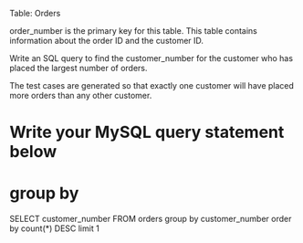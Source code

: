 Table: Orders

order_number is the primary key for this table.
This table contains information about the order ID and the customer ID.

Write an SQL query to find the customer_number for the customer who has placed the largest number of orders.

The test cases are generated so that exactly one customer will have placed more orders than any other customer.

# Write your MySQL query statement below
# group by

SELECT
    customer_number
FROM
    orders
group by customer_number
order by count(*) DESC
limit 1

